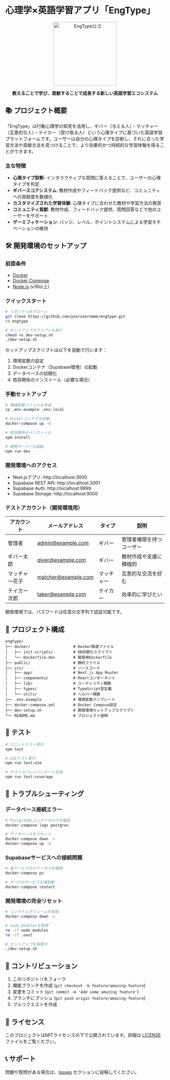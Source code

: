 # 心理学×英語学習アプリ「EngType」

<div align="center">
  <img src="public/logo.png" alt="EngTypeロゴ" width="200" />
  <p><strong>教えることで学び、貢献することで成長する新しい英語学習エコシステム</strong></p>
</div>

## 📚 プロジェクト概要

「EngType」は行動心理学の知見を活用し、ギバー（与える人）・マッチャー（互恵的な人）・テイカー（受け取る人）という心理タイプに基づいた英語学習プラットフォームです。ユーザーは自分の心理タイプを診断し、それに合った学習方法や貢献方法を見つけることで、より効果的かつ持続的な学習体験を得ることができます。

### 主な特徴

- **心理タイプ診断**: インタラクティブな質問に答えることで、ユーザーの心理タイプを判定
- **ギバースコアシステム**: 教材作成やフィードバック提供など、コミュニティへの貢献度を数値化
- **カスタマイズされた学習体験**: 心理タイプに合わせた教材や学習方法の推奨
- **コミュニティ貢献**: 教材作成、フィードバック提供、質問回答などで他のユーザーをサポート
- **ゲーミフィケーション**: バッジ、レベル、ポイントシステムによる学習モチベーションの維持

## 🛠️ 開発環境のセットアップ

### 前提条件

- [Docker](https://docs.docker.com/get-docker/)
- [Docker Compose](https://docs.docker.com/compose/install/)
- [Node.js](https://nodejs.org/) (v18以上)

### クイックスタート

```bash
# リポジトリをクローン
git clone https://github.com/yourusername/engtype.git
cd engtype

# セットアップスクリプトを実行
chmod +x dev-setup.sh
./dev-setup.sh
```

セットアップスクリプトは以下を自動で行います：
1. 環境変数の設定
2. Dockerコンテナ（Supabase環境）の起動
3. データベースの初期化
4. 依存関係のインストール（必要な場合）

### 手動セットアップ

```bash
# 環境変数ファイルを作成
cp .env.example .env.local

# Dockerコンテナを起動
docker-compose up -d

# 依存関係をインストール
npm install

# 開発サーバーを起動
npm run dev
```

### 開発環境へのアクセス

- Next.jsアプリ: http://localhost:3000
- Supabase REST API: http://localhost:3001
- Supabase Auth: http://localhost:9999
- Supabase Storage: http://localhost:9000

### テストアカウント（開発環境用）

| アカウント | メールアドレス | タイプ | 説明 |
|------------|----------------|--------|------|
| 管理者 | admin@example.com | ギバー | 管理者権限を持つユーザー |
| ギバー太郎 | giver@example.com | ギバー | 教材作成や支援に積極的 |
| マッチャー花子 | matcher@example.com | マッチャー | 互恵的な交流を好む |
| テイカー次郎 | taker@example.com | テイカー | 効率的に学びたい |

開発環境では、パスワードは任意の文字列で認証可能です。

## 📁 プロジェクト構成

```
engtype/
├── docker/                   # Docker関連ファイル
│   ├── init-scripts/         # DB初期化スクリプト
│   └── Dockerfile.dev        # 開発用Dockerfile
├── public/                   # 静的ファイル
├── src/                      # ソースコード
│   ├── app/                  # Next.js App Router
│   ├── components/           # Reactコンポーネント
│   ├── lib/                  # ユーティリティ関数
│   ├── types/                # TypeScript型定義
│   └── utils/                # ヘルパー関数
├── .env.example              # 環境変数テンプレート
├── docker-compose.yml        # Docker Compose設定
├── dev-setup.sh              # 開発環境セットアップスクリプト
└── README.md                 # プロジェクト説明
```

## 🧪 テスト

```bash
# ユニットテスト実行
npm test

# E2Eテスト実行
npm run test:e2e

# テストカバレッジレポート生成
npm run test:coverage
```

## 🛑 トラブルシューティング

### データベース接続エラー

```bash
# PostgreSQLコンテナのログを確認
docker-compose logs postgres

# データベースをリセット
docker-compose down -v
docker-compose up -d
```

### Supabaseサービスへの接続問題

```bash
# 各サービスのステータスを確認
docker-compose ps

# すべてのサービスを再起動
docker-compose restart
```

### 開発環境の完全リセット

```bash
# コンテナとボリュームを削除
docker-compose down -v

# node_modulesを削除
rm -rf node_modules
rm -rf .next

# セットアップを再実行
./dev-setup.sh
```

## 🤝 コントリビューション

1. このリポジトリをフォーク
2. 機能ブランチを作成 (`git checkout -b feature/amazing-feature`)
3. 変更をコミット (`git commit -m 'Add some amazing feature'`)
4. ブランチにプッシュ (`git push origin feature/amazing-feature`)
5. プルリクエストを作成

## 📄 ライセンス

このプロジェクトはMITライセンスの下で公開されています。詳細は [LICENSE](LICENSE) ファイルをご覧ください。

## 📞 サポート

問題や質問がある場合は、[Issues](https://github.com/yourusername/engtype/issues) セクションに投稿してください。 
